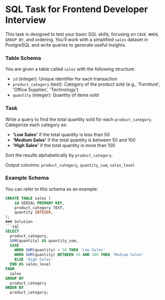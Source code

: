 # SQL Task for Frontend Developer Interview

This task is designed to test your basic SQL skills, focusing on `CASE WHEN`, `GROUP BY`, and ordering. You’ll work with a simplified `sales` dataset in PostgreSQL and write queries to generate useful insights.

### Table Schema

You are given a table called `sales` with the following structure:

- `id` (integer): Unique identifier for each transaction
- `product_category` (text): Category of the product sold (e.g., 'Furniture', 'Office Supplies', 'Technology')
- `quantity` (integer): Quantity of items sold

### Task

Write a query to find the total quantity sold for each `product_category`.
Categorize each category as:

- **'Low Sales'** if the total quantity is less than 50
- **'Medium Sales'** if the total quantity is between 50 and 100
- **'High Sales'** if the total quantity is more than 100

Sort the results alphabetically by `product_category`.

Output columns: `product_category`, `quantity_sum`, `sales_level`

### Example Schema

You can refer to this schema as an example:

````sql
CREATE TABLE sales (
    id SERIAL PRIMARY KEY,
    product_category TEXT,
    quantity INTEGER,
);
### Solution
```sql
SELECT
  product_category,
  SUM(quantity) AS quantity_sum,
  CASE
    WHEN SUM(quantity) < 50 THEN 'Low Sales'
    WHEN SUM(quantity) BETWEEN 50 AND 100 THEN 'Medium Sales'
    ELSE 'High Sales'
  END AS sales_level
FROM
  sales
GROUP BY
  product_category
ORDER BY
  product_category;
````
